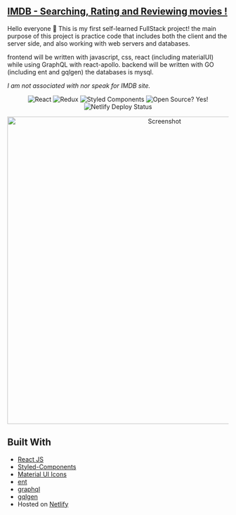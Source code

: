 ## [IMDB - Searching, Rating and Reviewing movies !](https://localhost:8081)

Hello everyone 👋
This is my first self-learned FullStack project!
the main purpose of this project is practice code that includes both the client and the server side, and also working with web servers and databases.

frontend will be written with javascript, css, react (including materialUI) while using  GraphQL with react-apollo.
backend will be written with GO (including ent and gqlgen) the databases is mysql.

_I am not associated with nor speak for IMDB site._


<p align="center">
    <img alt="React" src="https://img.shields.io/badge/-React-61DBFB?style=flat&logo=react&logoColor=FFFFFF"/>
    <img alt="Redux" src="https://img.shields.io/badge/-Redux-764abc?style=flat&logo=redux&logoColor=FFFFFF"/>
    <img alt="Styled Components" src="https://img.shields.io/badge/-<💅>%20Styled%20Components-grey?style=flat"/>
    <img alt="Open Source? Yes!" src="https://badgen.net/badge/Open%20Source%20%3F/Yes%21/blue?icon=github"/>
    <img alt="Netlify Deploy Status" src="https://api.netlify.com/api/v1/badges/87975815-cdc6-4c7f-b8c3-7adefa714190/deploy-status"/>
</p>

<p align="center">
    <img alt="Screenshot" src="![IMDB WELCOME](https://user-images.githubusercontent.com/90474428/174454303-d990a9d2-f881-4a63-838f-cb34b7a77698.png)
" width="700px">
</p>

## Built With

- [React JS](https://reactjs.org/docs/getting-started.html)
- [Styled-Components](https://styled-components.com/docs)
- [Material UI Icons](https://material-ui.com/components/material-icons/)
- [ent](https://entgo.io/)
- [graphql](https://graphql.org/)
- [gqlgen]([https://github.com/gkaemmer/react-fade-i](https://gqlgen.com/getting-started/)n) 
- Hosted on [Netlify](https://www.netlify.com/)
